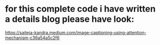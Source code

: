# for this complete code i have written a details blog please have look:

https://saiteja-kandra.medium.com/image-captioning-using-attention-mechanism-c36a54a5c2f6
